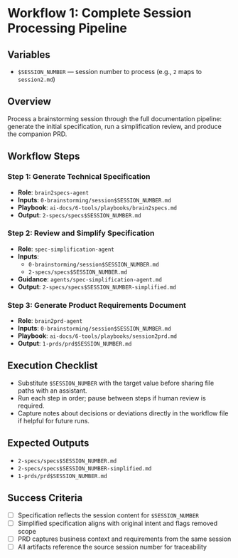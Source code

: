 # Workflow 1: Complete Session Processing Pipeline

## Variables
- `$SESSION_NUMBER` — session number to process (e.g., `2` maps to `session2.md`)

## Overview
Process a brainstorming session through the full documentation pipeline: generate the initial specification, run a simplification review, and produce the companion PRD.

## Workflow Steps

### Step 1: Generate Technical Specification
- **Role**: `brain2specs-agent`
- **Inputs**: `0-brainstorming/session$SESSION_NUMBER.md`
- **Playbook**: `ai-docs/6-tools/playbooks/brain2specs.md`
- **Output**: `2-specs/specs$SESSION_NUMBER.md`

### Step 2: Review and Simplify Specification
- **Role**: `spec-simplification-agent`
- **Inputs**:
  - `0-brainstorming/session$SESSION_NUMBER.md`
  - `2-specs/specs$SESSION_NUMBER.md`
- **Guidance**: `agents/spec-simplification-agent.md`
- **Output**: `2-specs/specs$SESSION_NUMBER-simplified.md`

### Step 3: Generate Product Requirements Document
- **Role**: `brain2prd-agent`
- **Inputs**: `0-brainstorming/session$SESSION_NUMBER.md`
- **Playbook**: `ai-docs/6-tools/playbooks/session2prd.md`
- **Output**: `1-prds/prd$SESSION_NUMBER.md`

## Execution Checklist
- Substitute `$SESSION_NUMBER` with the target value before sharing file paths with an assistant.
- Run each step in order; pause between steps if human review is required.
- Capture notes about decisions or deviations directly in the workflow file if helpful for future runs.

## Expected Outputs
- `2-specs/specs$SESSION_NUMBER.md`
- `2-specs/specs$SESSION_NUMBER-simplified.md`
- `1-prds/prd$SESSION_NUMBER.md`

## Success Criteria
- [ ] Specification reflects the session content for `$SESSION_NUMBER`
- [ ] Simplified specification aligns with original intent and flags removed scope
- [ ] PRD captures business context and requirements from the same session
- [ ] All artifacts reference the source session number for traceability
